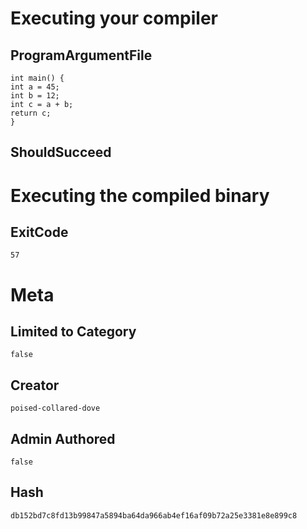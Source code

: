 # Executing your compiler

## ProgramArgumentFile

```
int main() {
int a = 45;
int b = 12;
int c = a + b;
return c;
}
```

## ShouldSucceed

# Executing the compiled binary

## ExitCode

```
57
```

# Meta

## Limited to Category

```
false
```

## Creator

```
poised-collared-dove
```

## Admin Authored

```
false
```

## Hash

```
db152bd7c8fd13b99847a5894ba64da966ab4ef16af09b72a25e3381e8e899c8
```
